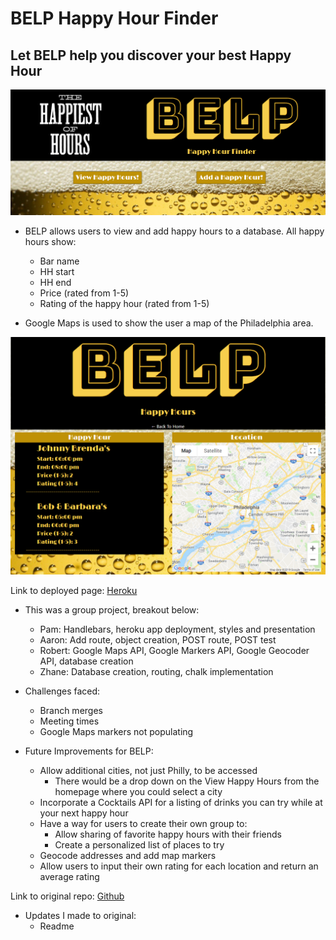 # BELP Happy Hour Finder
## Let BELP help you discover your best Happy Hour

![BELP](https://github.com/pamelatholan/BELP/blob/master/public/images/BELP.PNG)

* BELP allows users to view and add happy hours to a database.  All happy hours show:
    * Bar name
    * HH start
    * HH end
    * Price (rated from 1-5)
    * Rating of the happy hour (rated from 1-5)

* Google Maps is used to show the user a map of the Philadelphia area.

![BELP](https://github.com/pamelatholan/BELP/blob/master/public/images/view.PNG)

Link to deployed page: [Heroku](https://quiet-cove-42633.herokuapp.com/)

* This was a group project, breakout below:
    * Pam: Handlebars, heroku app deployment, styles and presentation
    * Aaron: Add route, object creation, POST route, POST test
    * Robert: Google Maps API, Google Markers API, Google Geocoder API, database creation
    * Zhane: Database creation, routing, chalk implementation

* Challenges faced:
    * Branch merges
    * Meeting times
    * Google Maps markers not populating

* Future Improvements for BELP:
    * Allow additional cities, not just Philly, to be accessed
        * There would be a drop down on the View Happy Hours from the homepage where you could select a city
    * Incorporate a Cocktails API for a listing of drinks you can try while at your next happy hour
    * Have a way for users to create their own group to:
        * Allow sharing of favorite happy hours with their friends
        * Create a personalized list of places to try
    * Geocode addresses and add map markers
    * Allow users to input their own rating for each location and return an average rating

Link to original repo: [Github](https://github.com/pamelatholan/Project-2)

* Updates I made to original:
    * Readme